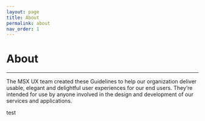 ```yaml
---
layout: page
title: About
permalink: about
nav_order: 1
---
```

# About
---
<html>
The MSX UX team created these Guidelines to help our organization deliver usable, elegant and delightful user experiences for our end users. They’re intended for use by anyone involved in the design and development of our services and applications.
</html>

test
